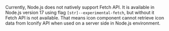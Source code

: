 Currently, Node.js does not natively support Fetch API. It is available in Node.js version 17 using flag `[str]--experimental-fetch`, but without it Fetch API is not available. That means icon component cannot retrieve icon data from Iconify API when used on a server side in Node.js environment.
